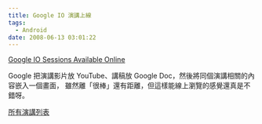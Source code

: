 ```yaml
---
title: Google IO 演講上線
tags:
  - Android
date: 2008-06-13 03:01:22
---
```


[Google IO Sessions Available Online](http://www.helloandroid.com/node/585)

Google 把演講影片放 YouTube、講稿放 Google Doc，然後將同個演講相關的內容嵌入一個畫面，
雖然離「很棒」還有距離，但這樣能線上瀏覽的感覺還真是不錯呀。

[
所有演講列表](http://sites.google.com/site/io/)